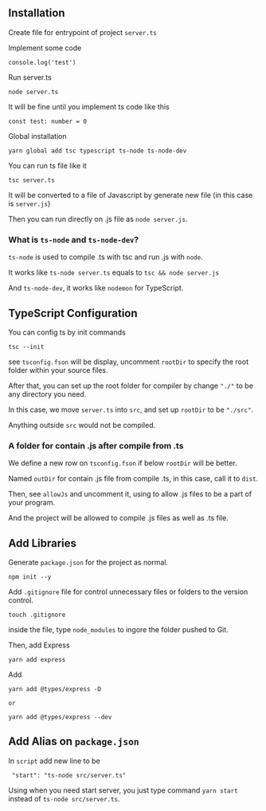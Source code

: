## Installation

Create file for entrypoint of project `server.ts`

Implement some code

```
console.log('test')
```

Run server.ts

```
node server.ts
```

It will be fine until you implement ts code like this

```
const test: number = 0
```


Global installation

```
yarn global add tsc typescript ts-node ts-node-dev
```

You can run ts file like it

```
tsc server.ts
```

It will be converted to a file of Javascript by generate new file (in this case is `server.js`)

Then you can run directly on .js file as `node server.js`.

### What is `ts-node` and `ts-node-dev`?

`ts-node` is used to compile .ts with tsc and run .js with `node`.

It works like `ts-node server.ts` equals to `tsc && node server.js`

And `ts-node-dev`, it works like `nodemon` for TypeScript.

## TypeScript Configuration

You can config ts by init commands

```
tsc --init
```

see `tsconfig.fson` will be display, uncomment `rootDir` to specify the root folder within your source files.

After that, you can set up the root folder for compiler by change `"./"` to be any directory you need.

In this case, we move `server.ts` into `src`, and set up `rootDir` to be `"./src"`.

Anything outside `src` would not be compiled.

### A folder for contain .js after compile from .ts

We define a new row on `tsconfig.fson` if below `rootDir` will be better.

Named `outDir` for contain .js file from compile .ts, in this case, call it to `dist`.

Then, see `allowJs` and uncomment it, using to allow .js files to be a part of your program.

And the project will be allowed to compile .js files as well as .ts file.

## Add Libraries

Generate `package.json` for the project as normal.

```
npm init --y
```

Add `.gitignore` file for control unnecessary files or folders to the version control.

```
touch .gitignore
```

inside the file, type `node_modules` to ingore the folder pushed to Git.

Then, add Express

```
yarn add express
```

Add 

```
yarn add @types/express -D

or

yarn add @types/express --dev
```

## Add Alias on `package.json`

In `script` add new line to be

```
 "start": "ts-node src/server.ts"
```
Using when you need start server, you just type command `yarn start` instead of `ts-node src/server.ts`.